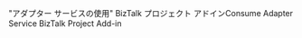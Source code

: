 <span data-ttu-id="0c95f-101">"アダプター サービスの使用" BizTalk プロジェクト アドイン</span><span class="sxs-lookup"><span data-stu-id="0c95f-101">Consume Adapter Service BizTalk Project Add-in</span></span>
